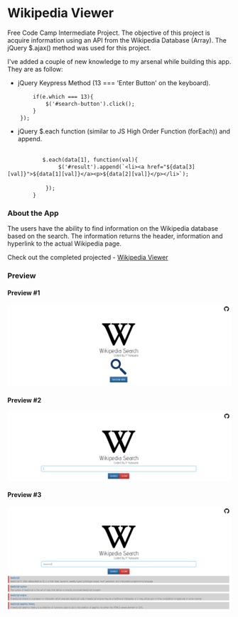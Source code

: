 # Wikipedia Viewer
Free Code Camp Intermediate Project.
The objective of this project is acquire information using an API from the Wikipedia Database (Array). The jQuery $.ajax() method was used for this project.

I've added a couple of new knowledge to my arsenal while building this app. 
They are as follow:

* jQuery Keypress Method (13 === 'Enter Button' on the keyboard).
```    $('#search-box').keypress(function(e){
        if(e.which === 13){
            $('#search-button').click();
        }
    });
```

* jQuery $.each function (similar to JS High Order Function (forEach)) and append.
```    const displayData = (data) =>{
        
           $.each(data[1], function(val){
                $('#result').append(`<li><a href="${data[3][val]}">${data[1][val]}</a><p>${data[2][val]}</p></li>`);
            
            });
        }
```


### About the App
The users have the ability to find information on the Wikipedia database based on the search.
The information returns the header, information and hyperlink to the actual Wikipedia page.

Check out the completed projected - [Wikipedia Viewer](https://promie.github.io/wiki-viewer/)

### Preview
#### Preview #1
![alt text](https://github.com/promie/wiki-viewer/blob/master/img/preview.png "Main App")

#### Preview #2
![alt text](https://github.com/promie/wiki-viewer/blob/master/img/preview1.png "Main App")

#### Preview #3
![alt text](https://github.com/promie/wiki-viewer/blob/master/img/preview2.png "Main App")
